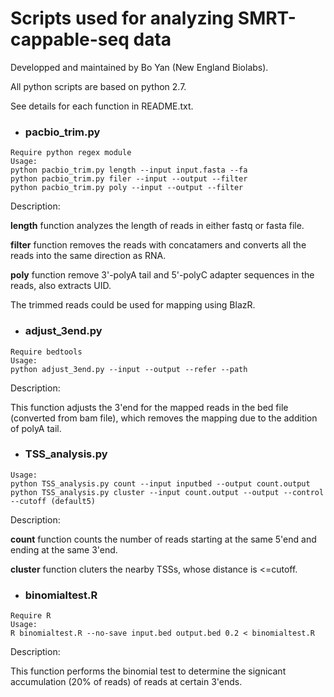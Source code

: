 # Scripts used for analyzing SMRT-cappable-seq data
Developped and maintained by Bo Yan (New England Biolabs). 

All python scripts are based on python 2.7.

See details for each function in README.txt.

- ### pacbio_trim.py
```
Require python regex module
Usage:
python pacbio_trim.py length --input input.fasta --fa
python pacbio_trim.py filer --input --output --filter
python pacbio_trim.py poly --input --output --filter
```
Description:

**length** function analyzes the length of reads in either fastq or fasta file.

**filter** function removes the reads with concatamers and converts all the reads into the same direction as RNA.

**poly** function remove 3'-polyA tail and 5'-polyC adapter sequences in the reads, also extracts UID.

The trimmed reads could be used for mapping using BlazR.


- ### adjust_3end.py
```
Require bedtools
Usage:
python adjust_3end.py --input --output --refer --path
```
Description:

This function adjusts the 3'end for the mapped reads in the bed file (converted from bam file), which removes the mapping due to the addition of polyA tail.

- ### TSS_analysis.py
```
Usage:
python TSS_analysis.py count --input inputbed --output count.output
python TSS_analysis.py cluster --input count.output --output --control --cutoff (default5)
```
Description:

**count** function counts the number of reads starting at the same 5'end and ending at the same 3'end.

**cluster** function cluters the nearby TSSs, whose distance is <=cutoff.

- ### binomialtest.R
```
Require R
Usage:
R binomialtest.R --no-save input.bed output.bed 0.2 < binomialtest.R
```
Description:

This function performs the binomial test to determine the signicant accumulation (20% of reads) of reads at certain 3'ends.





